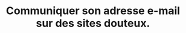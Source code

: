 ---
categories: category-kW-FytF1BDPDcjYzpVQvr
definitions:
- definition-CY8uQBE0xgumaqxMmUSSI
goodPractices:
- good-practice-ADnRl8ZMOax0e1T7tMVkR
risks:
- Voir son adresse e-mail partagée à des individus malveillants et susceptibles de
  se servir des données à des fins frauduleuses. Recevoir des spams
- tentatives de phishing ou autres arnaques.
title: Communiquer son adresse e-mail sur des sites douteux.
uuid: vulnerability-_K0a6iMrTSJ6srK-RKIEo
visibleInCms: true
---
